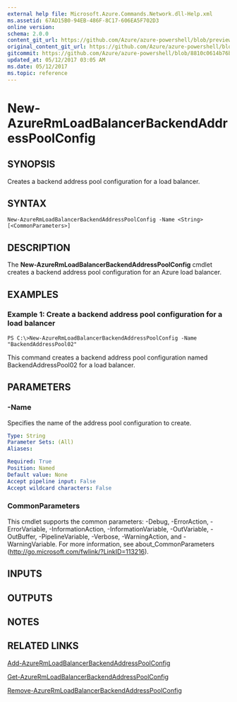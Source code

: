 ```yaml
---
external help file: Microsoft.Azure.Commands.Network.dll-Help.xml
ms.assetid: 67AD15B0-94EB-486F-8C17-606EA5F702D3
online version:
schema: 2.0.0
content_git_url: https://github.com/Azure/azure-powershell/blob/preview/src/ResourceManager/Network/Commands.Network/help/New-AzureRmLoadBalancerBackendAddressPoolConfig.md
original_content_git_url: https://github.com/Azure/azure-powershell/blob/preview/src/ResourceManager/Network/Commands.Network/help/New-AzureRmLoadBalancerBackendAddressPoolConfig.md
gitcommit: https://github.com/Azure/azure-powershell/blob/8810c0614b76be8d014616888a4ae7733a452af9
updated_at: 05/12/2017 03:05 AM
ms.date: 05/12/2017
ms.topic: reference
---
```


# New-AzureRmLoadBalancerBackendAddressPoolConfig

## SYNOPSIS
Creates a backend address pool configuration for a load balancer.

## SYNTAX

```
New-AzureRmLoadBalancerBackendAddressPoolConfig -Name <String> [<CommonParameters>]
```

## DESCRIPTION
The **New-AzureRmLoadBalancerBackendAddressPoolConfig** cmdlet creates a backend address pool configuration for an Azure load balancer.

## EXAMPLES

### Example 1: Create a backend address pool configuration for a load balancer
```
PS C:\>New-AzureRmLoadBalancerBackendAddressPoolConfig -Name "BackendAddressPool02"
```

This command creates a backend address pool configuration named BackendAddressPool02 for a load balancer.

## PARAMETERS

### -Name
Specifies the name of the address pool configuration to create.

```yaml
Type: String
Parameter Sets: (All)
Aliases: 

Required: True
Position: Named
Default value: None
Accept pipeline input: False
Accept wildcard characters: False
```

### CommonParameters
This cmdlet supports the common parameters: -Debug, -ErrorAction, -ErrorVariable, -InformationAction, -InformationVariable, -OutVariable, -OutBuffer, -PipelineVariable, -Verbose, -WarningAction, and -WarningVariable. For more information, see about_CommonParameters (http://go.microsoft.com/fwlink/?LinkID=113216).

## INPUTS

## OUTPUTS

## NOTES

## RELATED LINKS

[Add-AzureRmLoadBalancerBackendAddressPoolConfig](./Add-AzureRmLoadBalancerBackendAddressPoolConfig.md)

[Get-AzureRmLoadBalancerBackendAddressPoolConfig](./Get-AzureRmLoadBalancerBackendAddressPoolConfig.md)

[Remove-AzureRmLoadBalancerBackendAddressPoolConfig](./Remove-AzureRmLoadBalancerBackendAddressPoolConfig.md)


